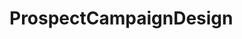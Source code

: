 # ProspectCampaignDesign   

<script src="https://unpkg.com/@stoplight/elements/web-components.min.js"></script>
<link rel="stylesheet" href="https://unpkg.com/@stoplight/elements/styles.min.css">

<elements-api
  apiDescriptionUrl="ProspectCampaignDesign.yaml"
  layout="sidebar"
  router="hash"
  hideTryIt="false"
  hideSchemas="false"
  hideInternal="false"
/>